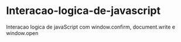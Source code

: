 # Interacao-logica-de-javascript
Interacao logica de javaScript com window.confirm, document.write e window.open
